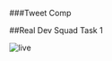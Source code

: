 ###Tweet Comp

##Real Dev Squad Task 1


![live](https://user-images.githubusercontent.com/54497006/148544203-85d5d666-4044-4f6a-b0b8-4950bc21ce19.gif)
